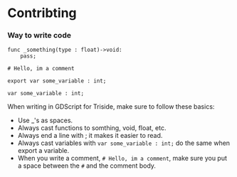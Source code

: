 # Contribting

### Way to write code
```gdscript
func _something(type : float)->void:
	pass;

# Hello, im a comment
	
export var some_variable : int;

var some_variable : int;
```

When writing in GDScript for Triside, make sure to follow these basics:
- Use _'s as spaces.
- Always cast functions to somthing, void, float, etc.
- Always end a line with ; it makes it easier to read.
- Always cast variables with `var some_variable : int;` do the same when export a variable.
- When you write a comment, `# Hello, im a comment`, make sure you put a space between the `#` and the comment body.
